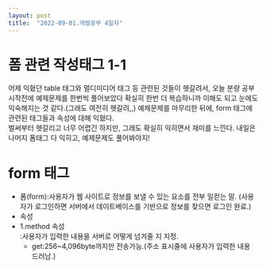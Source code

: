 ```yaml
---
layout: post
title:  "2022-09-01.개발공부 4일차"
---
```

# 폼 관련 작성태그 1-1
어제 익혔던 table 태그와 멀디미디어 태그 등 관련된 것들이 헷갈려서, 오늘 분량 공부 시작전에 예제문제를 한번씩 풀어보았다
확실히 한번 더 복습하니까 이해도 되고 눈에도 익숙해지는 것 같다.(그래도 여전히 헷갈려,,)
예제문제를 마무리한 뒤에, form 태그에 관련된 태그들과 속성에 대해 익혔다.<br>
벌써부터 헷갈리고 너무 어렵긴 하지만, 그래도 확실히 익히면서 재미를 느낀다.
내일은 나머지 폼태그 다 익히고, 예제문제도 풀어봐야지!

# form 태그
- 폼(form):사용자가 웹 사이트로 정보를 보낼 수 있는 요소를 전부 일컫는 말. (사용자가 로그인하면 서버에서 데이트베이스를 기반으로 정보를 찾으면 로그인 완료.)
- 속성
- 1.method 속성<br>
    :사용자가 입력한 내용을 서버로 어떻게 넘겨줄 지 지정.
    - get:256~4,096byte까지만 전송가능.(주소 표시줄에 사용자가 입력한 내용 드러남.)
